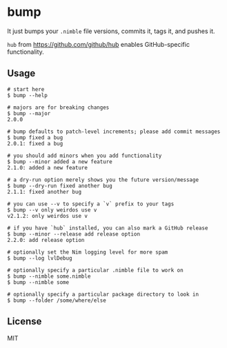 # bump

It just bumps your `.nimble` file versions, commits it, tags it, and pushes it.

`hub` from https://github.com/github/hub enables GitHub-specific functionality.

## Usage
```
# start here
$ bump --help

# majors are for breaking changes
$ bump --major
2.0.0

# bump defaults to patch-level increments; please add commit messages
$ bump fixed a bug
2.0.1: fixed a bug

# you should add minors when you add functionality
$ bump --minor added a new feature
2.1.0: added a new feature

# a dry-run option merely shows you the future version/message
$ bump --dry-run fixed another bug
2.1.1: fixed another bug

# you can use --v to specify a `v` prefix to your tags
$ bump --v only weirdos use v
v2.1.2: only weirdos use v

# if you have `hub` installed, you can also mark a GitHub release
$ bump --minor --release add release option
2.2.0: add release option

# optionally set the Nim logging level for more spam
$ bump --log lvlDebug

# optionally specify a particular .nimble file to work on
$ bump --nimble some.nimble
$ bump --nimble some

# optionally specify a particular package directory to look in
$ bump --folder /some/where/else
```

## License
MIT
